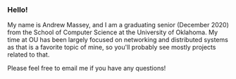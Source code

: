 ### Hello!
My name is Andrew Massey, and I am a graduating senior (December 2020) from the School of Computer Science at the University of Oklahoma. My time at OU has been
largely focused on networking and distributed systems as that is a favorite topic of mine, so you'll probably see mostly projects related to that.

Please feel free to email me if you have any questions!

<!--
**AndrewReaganM/andrewreaganm** is a ✨ _special_ ✨ repository because its `README.md` (this file) appears on your GitHub profile.

Here are some ideas to get you started:

- 🔭 I’m currently working on ...
- 🌱 I’m currently learning ...
- 👯 I’m looking to collaborate on ...
- 🤔 I’m looking for help with ...
- 💬 Ask me about ...
- 📫 How to reach me: ...
- 😄 Pronouns: ...
- ⚡ Fun fact: ...
-->

